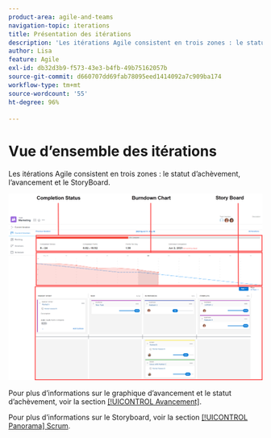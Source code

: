 ```yaml
---
product-area: agile-and-teams
navigation-topic: iterations
title: Présentation des itérations
description: 'Les itérations Agile consistent en trois zones : le statut d’achèvement, l’avancement et le Storyboard.'
author: Lisa
feature: Agile
exl-id: db32d3b9-f573-43e3-b4fb-49b75162057b
source-git-commit: d660707dd69fab78095eed1414092a7c909ba174
workflow-type: tm+mt
source-wordcount: '55'
ht-degree: 96%

---
```


# Vue d’ensemble des itérations

Les itérations Agile consistent en trois zones : le statut d’achèvement, l’avancement et le StoryBoard.

![](assets/agile-iteration-with-callouts.png)

Pour plus d’informations sur le graphique d’avancement et le statut d’achèvement, voir la section [[!UICONTROL Avancement]](../../../agile/use-scrum-in-an-agile-team/burndown/burndown.md).

Pour plus d’informations sur le Storyboard, voir la section [[!UICONTROL Panorama] Scrum](../../../agile/use-scrum-in-an-agile-team/scrum-board/scrum-board.md).
